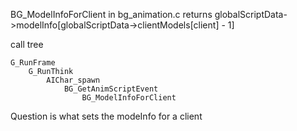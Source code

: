 

BG_ModelInfoForClient in bg_animation.c
    returns globalScriptData->modelInfo[globalScriptData->clientModels[client] - 1]

call tree

    G_RunFrame
        G_RunThink
            AIChar_spawn
                BG_GetAnimScriptEvent
                    BG_ModelInfoForClient

Question is what sets the modeInfo for a client

